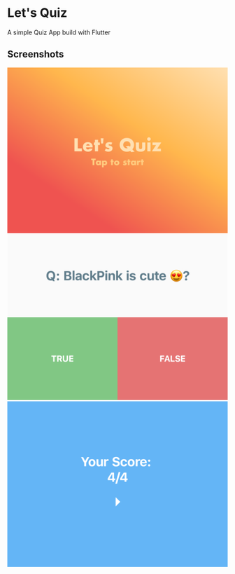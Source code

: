 # Let's Quiz

A simple Quiz App build with Flutter

## Screenshots

<img src="https://github.com/koingdev/LetsQuiz/blob/master/screenshots/welcome.PNG" width="600"/>
<img src="https://github.com/koingdev/LetsQuiz/blob/master/screenshots/quiz.PNG" width="600"/>
<img src="https://github.com/koingdev/LetsQuiz/blob/master/screenshots/score.PNG" width="600"/>
